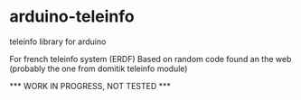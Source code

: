 # arduino-teleinfo
teleinfo library for arduino 

For french teleinfo system (ERDF)
Based on random code found an the web (probably the one from domitik teleinfo module)



*** WORK IN PROGRESS, NOT TESTED ***
